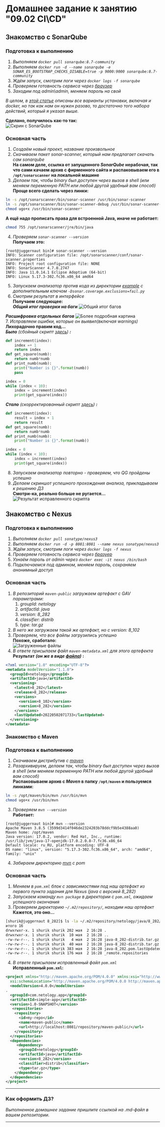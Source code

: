 # Домашнее задание к занятию "09.02 CI\CD"

## Знакомство с SonarQube

### Подготовка к выполнению

1. *Выполняем `docker pull sonarqube:8.7-community`*
2. *Выполняем `docker run -d --name sonarqube -e SONAR_ES_BOOTSTRAP_CHECKS_DISABLE=true -p 9000:9000 sonarqube:8.7-community`*
3. *Ждём запуск, смотрим логи через `docker logs -f sonarqube`*
4. *Проверяем готовность сервиса через [браузер](http://localhost:9000)*
5. *Заходим под admin\admin, меняем пароль на свой*

*В целом, в [этой статье](https://docs.sonarqube.org/latest/setup/install-server/) описаны все варианты установки, включая и docker, но так как нам он нужен разово, то достаточно того набора действий, который я указал выше.*

**Сделано, получилось как-то так:**  
![Скрин с SonarQube](./pic/dz9_2_0.png)

### Основная часть

1. *Создаём новый проект, название произвольное*
2. *Скачиваем пакет sonar-scanner, который нам предлагает скачать сам sonarqube*  
**На самом деле, ссылка от запущенного ***SonarQube*** нерабочая, так что сами качаем архив с фирменного сайта и распаковываем его в `/opt/sonarscanner` на локальной машине**
3. *Делаем так, чтобы binary был доступен через вызов в shell (или меняем переменную PATH или любой другой удобный вам способ)*  
**Проще всего сделать через линки:**
```bash
ln -s /opt/sonarscanner/bin/sonar-scanner /usr/bin/sonar-scanner
ln -s /opt/sonarscanner/bin/sonar-scanner-debug /usr/bin/sonar-scanner-debug
chmod ugo+x /usr/bin/sonar-scanner*
```
**А ещё надо прописать права для встроенной Java, иначе не работает:**
```bash
chmod 755 /opt/sonarscanner/jre/bin/java
```
4. *Проверяем `sonar-scanner --version`*  
**Получаем это:**
```
[root@juggernaut bin]# sonar-scanner --version
INFO: Scanner configuration file: /opt/sonarscanner/conf/sonar-scanner.properties
INFO: Project root configuration file: NONE
INFO: SonarScanner 4.7.0.2747
INFO: Java 11.0.14.1 Eclipse Adoptium (64-bit)
INFO: Linux 5.17.3-302.fc36.x86_64 amd64
```
5. *Запускаем анализатор против кода из директории [example](./example) с дополнительным ключом `-Dsonar.coverage.exclusions=fail.py`*
6. *Смотрим результат в интерфейсе*  
**Получаем следующее:**  
***Общий итог проверки на баги***
![Общий итог багов](./pic/dz9_2_1_1.png)  

***Расшифровка отдельных багов***
![Более подробная картина](./pic/dz9_2_1_2.png)  
7. *Исправляем ошибки, которые он выявил(включая warnings)*  
**Лихорадочно правим код...**  
***Было*** *(сбойный скрипт [здесь](./example/fail.py))* ***:***
```python
def increment(index):
    index =+ 1
    return index
def get_square(numb):
    return numb*numb
def print_numb(numb):
    print("Number is {}".format(numb))
    pass

index = 0
while (index < 10):
    index = increment(index)
    print(get_square(index))
```

***Стало*** *(скорректированный скрипт [здесь](./example/corrected.py))* ***:***
```python
def increment(index):
    result = index + 1
    return result
def get_square(numb):
    return numb*numb
def print_numb(numb):
    print("Number is {}".format(numb))

index = 0
while (index < 10):
    index = increment(index)
    print(get_square(index))
```
8. *Запускаем анализатор повторно - проверяем, что QG пройдены успешно*  
9. *Делаем скриншот успешного прохождения анализа, прикладываем к решению ДЗ*  
**Смотри-ка, реально больше не ругается...**  
![Результат исправленного скрипта](./pic/dz9_2_1_3.png)

## Знакомство с Nexus

### Подготовка к выполнению

1. *Выполняем `docker pull sonatype/nexus3`*
2. *Выполняем `docker run -d -p 8081:8081 --name nexus sonatype/nexus3`*
3. *Ждём запуск, смотрим логи через `docker logs -f nexus`*
4. *Проверяем готовность сервиса через [бразуер](http://localhost:8081)*
5. *Узнаём пароль от admin через `docker exec -it nexus /bin/bash`*
6. *Подключаемся под админом, меняем пароль, сохраняем анонимный доступ*

### Основная часть

1. *В репозиторий `maven-public` загружаем артефакт с GAV параметрами:*
   1. *groupId: netology*
   2. *artifactId: java*
   3. *version: 8_282*
   4. *classifier: distrib*
   5. *type: tar.gz*
2. *В него же загружаем такой же артефакт, но с version: 8_102*
3. *Проверяем, что все файлы загрузились успешно*  
**Похоже, сработало:**  
![Загруженные файлы](./pic/dz9_2_2_1.png)
4. *В ответе присылаем файл `maven-metadata.xml` для этого артефекта*  
**Результат** ***(он же в виде [файла](./nexus/maven-metadata.xml))*** **:**
```xml
<?xml version="1.0" encoding="UTF-8"?>
<metadata modelVersion="1.1.0">
  <groupId>netology</groupId>
  <artifactId>java</artifactId>
  <versioning>
    <latest>8_282</latest>
    <release>8_282</release>
    <versions>
      <version>8_102</version>
      <version>8_282</version>
    </versions>
    <lastUpdated>20220502071733</lastUpdated>
  </versioning>
</metadata>
```


### Знакомство с Maven

### Подготовка к выполнению

1. *Скачиваем дистрибутив с [maven](https://maven.apache.org/download.cgi)*
2. *Разархивируем, делаем так, чтобы binary был доступен через вызов в shell (или меняем переменную PATH или любой другой удобный вам способ)*  
**Распаковываем архив с ***Maven*** в папку `/opt/maven` и пользуемся линками:**  
```bash
ln -s /opt/maven/bin/mvn /usr/bin/mvn
chmod ugo+x /usr/bin/mvn
```
3. *Проверяем `mvn --version`*  
**Работает:**  
```
[root@juggernaut bin]# mvn --version
Apache Maven 3.8.5 (3599d3414f046de2324203b78ddcf9b5e4388aa0)
Maven home: /opt/maven
Java version: 17.0.2, vendor: Red Hat, Inc., runtime: /usr/lib/jvm/java-17-openjdk-17.0.2.0.8-7.fc36.x86_64
Default locale: ru_RU, platform encoding: UTF-8
OS name: "linux", version: "5.17.3-302.fc36.x86_64", arch: "amd64", family: "unix"
```
4. *Забираем директорию [mvn](./mvn) с pom*

### Основная часть

1. *Меняем в `pom.xml` блок с зависимостями под наш артефакт из первого пункта задания для Nexus (java с версией 8_282)*
2. *Запускаем команду `mvn package` в директории с `pom.xml`, ожидаем успешного окончания*
3. *Проверяем директорию `~/.m2/repository/`, находим наш артефакт*  
**Кажется, это оно...**  
```bash
[shurik@juggernaut 8_282]$ ls -la ~/.m2/repository/netology/java/8_282/
итого 16
drwxrwxr-x. 1 shurik shurik 202 мая  2 16:28 .
drwxrwxr-x. 1 shurik shurik  10 мая  2 16:28 ..
-rw-rw-r--. 1 shurik shurik   4 мая  2 16:28 java-8_282-distrib.tar.gz
-rw-rw-r--. 1 shurik shurik  40 мая  2 16:28 java-8_282-distrib.tar.gz.sha1
-rw-rw-r--. 1 shurik shurik 383 мая  2 16:28 java-8_282.pom.lastUpdated
-rw-rw-r--. 1 shurik shurik 176 мая  2 16:28 _remote.repositories
```
4. *В ответе присылаем исправленный файл `pom.xml`*  
**Исправленный `pom.xml`:**
```xml
<project xmlns="http://maven.apache.org/POM/4.0.0" xmlns:xsi="http://www.w3.org/2001/XMLSchema-instance"
  xsi:schemaLocation="http://maven.apache.org/POM/4.0.0 http://maven.apache.org/xsd/maven-4.0.0.xsd">
  <modelVersion>4.0.0</modelVersion>
.
  <groupId>com.netology.app</groupId>
  <artifactId>simple-app</artifactId>
  <version>1.0-SNAPSHOT</version>
   <repositories>
    <repository>
      <id>my-repo</id>
      <name>maven-public</name>
      <url>http://localhost:8081/repository/maven-public/</url>
    </repository>
  </repositories>
  <dependencies>
     <dependency>
      <groupId>netology</groupId>
      <artifactId>java</artifactId>
      <version>8_282</version>
      <classifier>distrib</classifier>
      <type>tar.gz</type>
    </dependency>
  </dependencies>
</project>
```
---

### Как оформить ДЗ?

*Выполненное домашнее задание пришлите ссылкой на .md-файл в вашем репозитории.*

---
